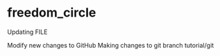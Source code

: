# freedom_circle
Updating FILE

Modify new changes to GitHub
Making changes to git branch tutorial/git
